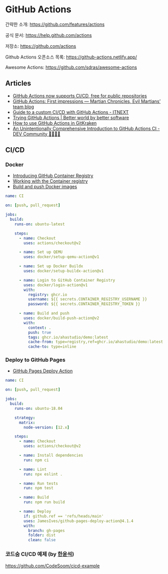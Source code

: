 # GitHub Actions

간략한 소개: <https://github.com/features/actions>

공식 문서: <https://help.github.com/actions>

저장소: <https://github.com/actions>

Github Actions 오픈소스 목록:
<https://github-actions.netlify.app/>

Awesome Actions:
<https://github.com/sdras/awesome-actions>

## Articles

- [GitHub Actions now supports CI/CD, free for public repositories](https://github.blog/2019-08-08-github-actions-now-supports-ci-cd/)
- [GitHub Actions: First impressions — Martian Chronicles, Evil Martians’ team blog](https://evilmartians.com/chronicles/github-actions-first-impressions)
- [Guide to a custom CI/CD with GitHub Actions - ITNEXT](https://itnext.io/https-medium-com-marekermk-guide-to-a-custom-ci-cd-with-github-actions-5aa0ff07a656)
- [Trying GitHub Actions | Better world by better software](https://glebbahmutov.com/blog/trying-github-actions/)
- [How to use GitHub Actions in GitKraken](https://support.gitkraken.com/git-workflows-and-extensions/github-actions/)
- [An Unintentionally Comprehensive Introduction to GitHub Actions CI - DEV Community 👩‍💻👨‍💻](https://dev.to/bnb/an-unintentionally-comprehensive-introduction-to-github-actions-ci-blm)

## CI/CD

### Docker

- [Introducing GitHub Container Registry](https://github.blog/2020-09-01-introducing-github-container-registry/)
- [Working with the Container registry](https://docs.github.com/en/packages/working-with-a-github-packages-registry/working-with-the-container-registry)
- [Build and push Docker images](https://github.com/marketplace/actions/build-and-push-docker-images)

```yaml
name: CI

on: [push, pull_request]

jobs:
  build:
    runs-on: ubuntu-latest

    steps:
      - name: Checkout
        uses: actions/checkout@v2

      - name: Set up QEMU
        uses: docker/setup-qemu-action@v1

      - name: Set up Docker Buildx
        uses: docker/setup-buildx-action@v1

      - name: Login to GitHub Container Registry
        uses: docker/login-action@v1
        with:
          registry: ghcr.io
          username: ${{ secrets.CONTAINER_REGISTRY_USERNAME }}
          password: ${{ secrets.CONTAINER_REGISTRY_TOKEN }}

      - name: Build and push
        uses: docker/build-push-action@v2
        with:
          context: .
          push: true
          tags: ghcr.io/ahastudio/demo:latest
          cache-from: type=registry,ref=ghcr.io/ahastudio/demo:latest
          cache-to: type=inline
```

### Deploy to GitHub Pages

- [GitHub Pages Deploy Action](https://github.com/marketplace/actions/deploy-to-github-pages)

```yaml
name: CI

on: [push, pull_request]

jobs:
  build:
    runs-on: ubuntu-18.04

    strategy:
      matrix:
        node-version: [12.x]

    steps:
      - name: Checkout
        uses: actions/checkout@v2

      - name: Install dependencies
        run: npm ci

      - name: Lint
        run: npx eslint .

      - name: Run tests
        run: npm test

      - name: Build
        run: npm run build

      - name: Deploy
        if: github.ref == 'refs/heads/main'
        uses: JamesIves/github-pages-deploy-action@4.1.4
        with:
          branch: gh-pages
          folder: dist
          clean: false
```

### 코드숨 CI/CD 예제 (by [한윤석](https://github.com/hannut91))

<https://github.com/CodeSoom/cicd-example>
